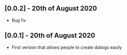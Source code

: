 ## [0.0.2] - 20th of August 2020

* Bug fix

## [0.0.1] - 20th of August 2020

* First version that allows people to create dialogs easily
